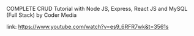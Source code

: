 COMPLETE CRUD Tutorial with Node JS, Express, React JS and MySQL (Full Stack)
by Coder Media

link:
https://www.youtube.com/watch?v=es9_6RFR7wk&t=3561s

